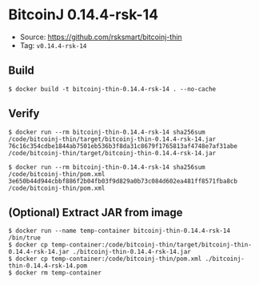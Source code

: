 # BitcoinJ 0.14.4-rsk-14

* Source: https://github.com/rsksmart/bitcoinj-thin
* Tag: `v0.14.4-rsk-14`

## Build

```
$ docker build -t bitcoinj-thin-0.14.4-rsk-14 . --no-cache
```

## Verify

```
$ docker run --rm bitcoinj-thin-0.14.4-rsk-14 sha256sum /code/bitcoinj-thin/target/bitcoinj-thin-0.14.4-rsk-14.jar
76c16c354cdbe1844ab7501eb536b3f8da31c8679f1765813af4748e7af31abe  /code/bitcoinj-thin/target/bitcoinj-thin-0.14.4-rsk-14.jar

$ docker run --rm bitcoinj-thin-0.14.4-rsk-14 sha256sum /code/bitcoinj-thin/pom.xml
3e650b44d944cbbf886f2b04fb03f9d829a0b73c084d602ea481ff8571fba8cb  /code/bitcoinj-thin/pom.xml
```

## (Optional) Extract JAR from image

```
$ docker run --name temp-container bitcoinj-thin-0.14.4-rsk-14 /bin/true
$ docker cp temp-container:/code/bitcoinj-thin/target/bitcoinj-thin-0.14.4-rsk-14.jar ./bitcoinj-thin-0.14.4-rsk-14.jar
$ docker cp temp-container:/code/bitcoinj-thin/pom.xml ./bitcoinj-thin-0.14.4-rsk-14.pom
$ docker rm temp-container
```
